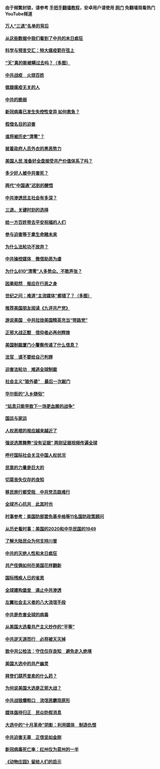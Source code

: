 #### 由于频繁封锁，请参考 [手把手翻墙教程](https://github.com/gfw-breaker/guides/wiki/)，安卓用户请使用 [网门](https://github.com/gfw-breaker/nogfw/blob/master/dl.md?t=01140300) 免翻墙观看热门YouTube频道 

#### [万人“三退”名单的背后](../pages/251/418505.md?t=01140300) 

#### [从这些数据中我们看到了中共的末日疯狂](../pages/251/418420.md?t=01140300) 

#### [科学与预言交汇：特大瘟疫箭在弦上](../pages/251/418266.md?t=01140300) 

#### [“天”真的能被瞒过去吗？（多图）](../pages/251/418308.md?t=01140300) 

#### [中共战疫　火烧百姓](../pages/251/418220.md?t=01140300) 

#### [做跟瘟疫无关的人](../pages/251/418171.md?t=01140300) 

#### [中共的脆弱](../pages/251/418196.md?t=01140300) 

#### [新冠病毒已发生失控性变异 如何救急？](../pages/251/418032.md?t=01140300) 

#### [假借名目的迫害](../pages/251/418055.md?t=01140300) 

#### [谁将被历史“清零”？](../pages/251/417485.md?t=01140300) 

#### [披着政府人员外衣的黑恶势力](../pages/251/417442.md?t=01140300) 

#### [美国人民 准备好全盘接受共产价值体系了吗？](../pages/251/417491.md?t=01140300) 

#### [多少好人被中共害死？](../pages/251/417144.md?t=01140300) 

#### [两代“中国通”迟到的醒悟](../pages/251/417064.md?t=01140300) 

#### [中共渗透民主社会有多深？](../pages/251/417063.md?t=01140300) 

#### [三退，关键时刻的选择](../pages/251/416969.md?t=01140300) 

#### [给一方百姓带去平安祝福的人们](../pages/251/416941.md?t=01140300) 

#### [参与迫害等于拿生命赌未来](../pages/251/416856.md?t=01140300) 

#### [为什么法轮功不放弃？](../pages/251/416864.md?t=01140300) 

#### [中共操控媒体　微信助恶为虐](../pages/251/416724.md?t=01140300) 

#### [为什么610“清零”人多势众、不敢声张？](../pages/251/416632.md?t=01140300) 

#### [因果昭然　报应在行恶之身](../pages/251/416582.md?t=01140300) 

#### [世纪之问：难道“主流媒体”都错了？（多图）](../pages/251/416571.md?t=01140300) 

#### [推荐美国朋友阅读《九评共产党》](../pages/251/416510.md?t=01140300) 

#### [游说美国　中共拉拢美国精英充当“带路党”](../pages/251/416529.md?t=01140300) 

#### [正邪大战正酣　信仰者必再创辉煌](../pages/251/416433.md?t=01140300) 

#### [美国制裁厦门小警察传递了什么信息？](../pages/251/416432.md?t=01140300) 

#### [法官　请不要给自己判罪](../pages/251/416379.md?t=01140300) 

#### [迫害法轮功　难逃全球制裁](../pages/251/416380.md?t=01140300) 

#### [社会主义“狼外婆”　最后一次敲门](../pages/251/416394.md?t=01140300) 

#### [华尔街的“入乡随俗”](../pages/251/416395.md?t=01140300) 

#### [“姑息只能导致下一场更血腥的战争”](../pages/251/416223.md?t=01140300) 

#### [国运与家运](../pages/251/416224.md?t=01140300) 

#### [人权恶棍的报应越来越近了](../pages/251/416276.md?t=01140300) 

#### [强说选票舞弊“没有证据” 两则证据视频传遍全球](../pages/251/416227.md?t=01140300) 

#### [呼吁国际社会关注中国人权状况](../pages/251/416135.md?t=01140300) 

#### [民意的力量是巨大的](../pages/251/416222.md?t=01140300) 

#### [切莫丧失仅存的良知](../pages/251/416134.md?t=01140300) 

#### [移民旅行都受阻　中共党员路难行](../pages/251/416033.md?t=01140300) 

#### [全球齐心抗共　此其时也](../pages/251/415989.md?t=01140300) 

#### [时事参考：美国防部罢免基辛格等11名国防政策顾问](../pages/251/415970.md?t=01140300) 

#### [从历史看时事：美国的2020和中华民国的1949](../pages/251/415949.md?t=01140300) 

#### [了解大陆民众为何支持川普](../pages/251/415950.md?t=01140300) 

#### [中共的灭绝人性和末日疯狂](../pages/251/415944.md?t=01140300) 

#### [共产伎俩如何在美国花样翻新](../pages/251/415908.md?t=01140300) 

#### [国际残疾人日的省思](../pages/251/415849.md?t=01140300) 

#### [全球建构堡垒　遏止中共渗透](../pages/251/415850.md?t=01140300) 

#### [左翼社会主义者的八大流氓手段](../pages/251/415802.md?t=01140300) 

#### [中共是危害全球的病毒](../pages/251/415569.md?t=01140300) 

#### [从美国大选看共产主义炒作的“平等”](../pages/251/415654.md?t=01140300) 

#### [中共逆天道而行　必将被天灭掉](../pages/251/415626.md?t=01140300) 

#### [致中共公检法：守住仅存良知　避免走入绝境](../pages/251/415627.md?t=01140300) 

#### [美国大选中的共产幽灵](../pages/251/415618.md?t=01140300) 

#### [拜登们葫芦里卖的什么药？](../pages/251/415531.md?t=01140300) 

#### [为何说美国大选是正邪大战？](../pages/251/415530.md?t=01140300) 

#### [中共战狼爆粗口　流氓恶霸现原形](../pages/251/415426.md?t=01140300) 

#### [媒体亟待归正　民众防假消息](../pages/251/415402.md?t=01140300) 

#### [大选中的“十月革命”阴影：利用媒体　制造仇恨](../pages/251/415334.md?t=01140300) 

#### [中共迫害无辜　正信坚如金刚](../pages/251/415307.md?t=01140300) 

#### [新冠病毒死亡率：红州仅为蓝州的一半](../pages/251/415164.md?t=01140300) 

#### [《动物庄园》留给人们的启示](../pages/251/415178.md?t=01140300) 

